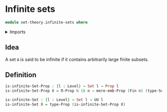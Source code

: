# Infinite sets

```agda
module set-theory.infinite-sets where
```

<details><summary>Imports</summary>

```agda
open import elementary-number-theory.natural-numbers

open import foundation.existential-quantification
open import foundation.mere-embeddings
open import foundation.propositions
open import foundation.sets
open import foundation.universe-levels

open import univalent-combinatorics.standard-finite-types
```

</details>

## Idea

A set `A` is said to be infinite if it contains arbitrarily large finite subsets.

## Definition

```agda
is-infinite-Set-Prop : {l : Level} → Set l → Prop l
is-infinite-Set-Prop X = Π-Prop ℕ (λ n → mere-emb-Prop (Fin n) (type-Set X))

is-infinite-Set : {l : Level} → Set l → UU l
is-infinite-Set X = type-Prop (is-infinite-Set-Prop X)
```
